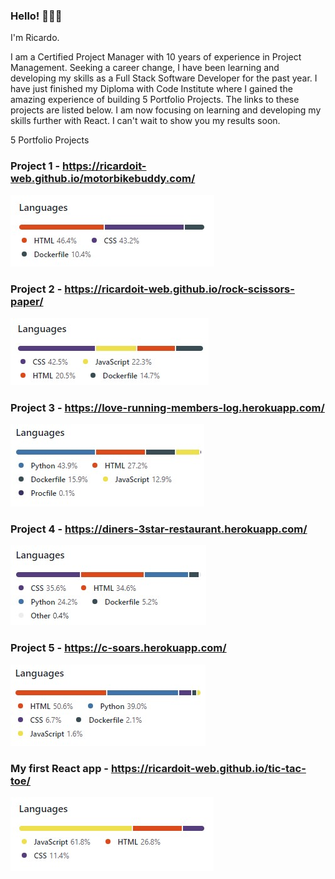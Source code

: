 ### Hello! 🙋🏻‍♂️

I'm Ricardo.

I am a Certified Project Manager with 10 years of experience in Project Management. Seeking a career change, I have been learning and developing my skills as a Full Stack Software Developer for the past year.
I have just finished my Diploma with Code Institute where I gained the amazing experience of building 5 Portfolio Projects. The links to these projects are listed below. I am now focusing on learning and developing my skills further with React. I can't wait to show you my results soon.



5 Portfolio Projects

### Project 1 - https://ricardoit-web.github.io/motorbikebuddy.com/  

![languages](Motorbike-buddy-languages-img.jpg)

### Project 2 - https://ricardoit-web.github.io/rock-scissors-paper/

![languages](rock-paper-scissors-languages-img.jpg)

### Project 3 - https://love-running-members-log.herokuapp.com/

![languages](love-running-members-log-languages-img.jpg)

### Project 4 - https://diners-3star-restaurant.herokuapp.com/

![languages](diners-3star-restaurant-languages-img.jpg)

### Project 5 - https://c-soars.herokuapp.com/

![languages](c-soars-languages-img.jpg)


### My first React app - https://ricardoit-web.github.io/tic-tac-toe/


![languages](https://github.com/RicardoIT-Web/tic-tac-toe/blob/master/src/media/tic-tac-toe-lang-img.jpg)

<!--
**RicardoIT-Web/RicardoIT-Web** is a ✨ _special_ ✨ repository because its `README.md` (this file) appears on your GitHub profile.

Here are some ideas to get you started:

- 🔭 I’m currently working on ...
- 🌱 I’m currently learning ...
- 👯 I’m looking to collaborate on ...
- 🤔 I’m looking for help with ...
- 💬 Ask me about ...
- 📫 How to reach me: ...
- 😄 Pronouns: ...
- ⚡ Fun fact: ...
-->
